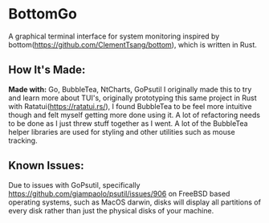 # BottomGo
A graphical terminal interface for system monitoring inspired by bottom(https://github.com/ClementTsang/bottom), which is written in Rust.

## How It's Made:

**Made with:** Go, BubbleTea, NtCharts, GoPsutil
I originally made this to try and learn more about TUI's, originally prototyping this same project in Rust with Ratatui(https://ratatui.rs/),
I found BubbleTea to be feel more intuitive though and felt myself getting more done using it. 
A lot of refactoring needs to be done as I just threw stuff together as I went.
A lot of the BubbleTea helper libraries are used for styling and other utilities such as mouse tracking. 



## Known Issues:
Due to issues with GoPsutil, specifically https://github.com/giampaolo/psutil/issues/906 on FreeBSD based operating systems, such as MacOS darwin,
disks will display all partitions of every disk rather than just the physical disks of your machine.



